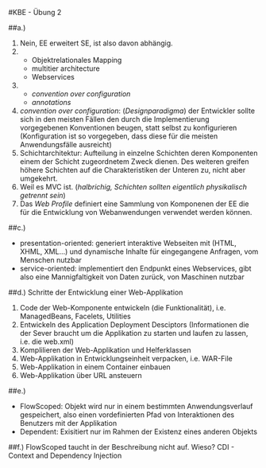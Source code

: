 #KBE - Übung 2

##a.)
1. Nein, EE erweitert SE, ist also davon abhängig.
2. 
    - Objektrelationales Mapping
    - multitier architecture
    - Webservices
3.
    - *convention over configuration*
    - *annotations*
4. *convention over configuration*: (*Designparadigma*) der Entwickler sollte sich in den meisten Fällen den durch die Implementierung vorgegebenen Konventionen beugen, statt selbst zu konfigurieren (Konfiguration ist so vorgegeben, dass diese für die meisten Anwendungsfälle ausreicht)
5. Schichtarchitektur: Aufteilung in einzelne Schichten deren Komponenten einem der Schicht zugeordnetem Zweck dienen. Des weiteren greifen höhere Schichten auf die Charakteristiken der Unteren zu, nicht aber umgekehrt.
6. Weil es MVC ist. (*halbrichig, Schichten sollten eigentlich physikalisch getrennt sein*)
7. Das *Web Profile* definiert eine Sammlung von Komponenen der EE die für die Entwicklung von Webanwendungen verwendet werden können.

##c.)
- presentation-oriented: generiert interaktive Webseiten mit (HTML, XHML, XML...) und dynamische Inhalte für eingegangene Anfragen, vom Menschen nutzbar
- service-oriented: implementiert den Endpunkt eines Webservices, gibt also eine Mannigfaltigkeit von Daten zurück, von Maschinen nutzbar

##d.)
Schritte der Entwicklung einer Web-Applikation
1. Code der Web-Komponente entwickeln (die Funktionalität), i.e. ManagedBeans, Facelets, Utilities
2. Entwickeln des Application Deployment Desciptors (Informationen die der Sever braucht um die Applikation zu starten und laufen zu lassen, i.e. die web.xml)
3. Komplilieren der Web-Applikation und Helferklassen
4. Web-Applikation in Entwicklungseinheit verpacken, i.e. WAR-File
5. Web-Applikation in einem Container einbauen
6. Web-Applikation über URL ansteuern

##e.) 
- FlowScoped: Objekt wird nur in einem bestimmten Anwendungsverlauf gespeichert, also einen vordefinierten Pfad von Interaktionen des Benutzers mit der Applikation
- Dependent: Exisitiert nur im Rahmen der Existenz eines anderen Objekts

##f.)
FlowScoped taucht in der Beschreibung nicht auf. Wieso?
CDI - Context and Dependency Injection
